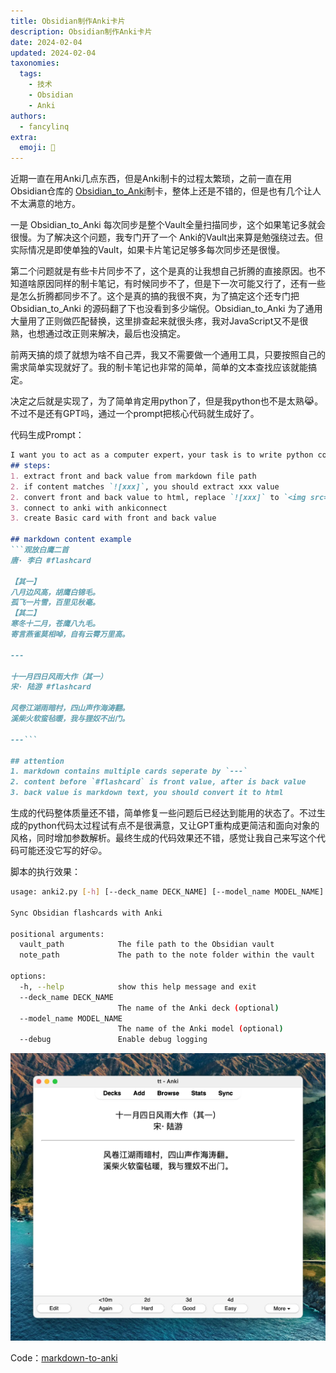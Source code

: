 ```yaml
---
title: Obsidian制作Anki卡片
description: Obsidian制作Anki卡片
date: 2024-02-04
updated: 2024-02-04
taxonomies:
  tags:
    - 技术
    - Obsidian
    - Anki
authors:
  - fancylinq
extra:
  emoji: 📝
---
```

近期一直在用Anki几点东西，但是Anki制卡的过程太繁琐，之前一直在用Obsidian仓库的 [Obsidian_to_Anki](https://github.com/ObsidianToAnki/Obsidian_to_Anki)制卡，整体上还是不错的，但是也有几个让人不太满意的地方。

一是 Obsidian_to_Anki 每次同步是整个Vault全量扫描同步，这个如果笔记多就会很慢。为了解决这个问题，我专门开了一个 Anki的Vault出来算是勉强绕过去。但实际情况是即使单独的Vault，如果卡片笔记足够多每次同步还是很慢。

第二个问题就是有些卡片同步不了，这个是真的让我想自己折腾的直接原因。也不知道啥原因同样的制卡笔记，有时候同步不了，但是下一次可能又行了，还有一些是怎么折腾都同步不了。这个是真的搞的我很不爽，为了搞定这个还专门把 Obsidian_to_Anki 的源码翻了下也没看到多少端倪。Obsidian_to_Anki 为了通用大量用了正则做匹配替换，这里排查起来就很头疼，我对JavaScript又不是很熟，也想通过改正则来解决，最后也没搞定。

前两天搞的烦了就想为啥不自己弄，我又不需要做一个通用工具，只要按照自己的需求简单实现就好了。我的制卡笔记也非常的简单，简单的文本查找应该就能搞定。

决定之后就是实现了，为了简单肯定用python了，但是我python也不是太熟😹。不过不是还有GPT吗，通过一个prompt把核心代码就生成好了。

代码生成Prompt：
```markdown
I want you to act as a computer expert，your task is to write python code to extract flash card from markdown and send it to anki. 
## steps:
1. extract front and back value from markdown file path
2. if content matches `![xxx]`, you should extract xxx value
2. convert front and back value to html, replace `![xxx]` to `<img src='xxx' />`
3. connect to anki with ankiconnect
3. create Basic card with front and back value

## markdown content example
```观放白鹰二首 
唐⋅ 李白 #flashcard 

【其一】 
八月边风高，胡鹰白锦毛。 
孤飞一片雪，百里见秋毫。 
【其二】 
寒冬十二月，苍鹰八九毛。 
寄言燕雀莫相啅，自有云霄万里高。

---

十一月四日风雨大作（其一）
宋⋅ 陆游 #flashcard 

风卷江湖雨暗村，四山声作海涛翻。 
溪柴火软蛮毡暖，我与狸奴不出门。

---```

## attention
1. markdown contains multiple cards seperate by `---`
2. content before `#flashcard` is front value, after is back value
3. back value is markdown text, you should convert it to html

```

生成的代码整体质量还不错，简单修复一些问题后已经达到能用的状态了。不过生成的python代码太过程试有点不是很满意，又让GPT重构成更简洁和面向对象的风格，同时增加参数解析。最终生成的代码效果还不错，感觉让我自己来写这个代码可能还没它写的好😛。

脚本的执行效果：

```bash
usage: anki2.py [-h] [--deck_name DECK_NAME] [--model_name MODEL_NAME] [--debug] vault_path note_path

Sync Obsidian flashcards with Anki

positional arguments:
  vault_path            The file path to the Obsidian vault
  note_path             The path to the note folder within the vault

options:
  -h, --help            show this help message and exit
  --deck_name DECK_NAME
                        The name of the Anki deck (optional)
  --model_name MODEL_NAME
                        The name of the Anki model (optional)
  --debug               Enable debug logging
```

![anki_card](anki_card.webp)

Code：[markdown-to-anki](https://github.com/linq/markdown-to-anki/tree/main)
